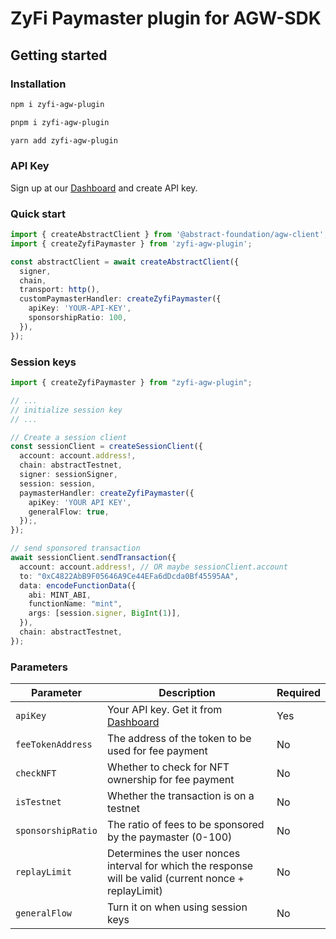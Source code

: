 # ZyFi Paymaster plugin for AGW-SDK

## Getting started

### Installation

```bash
npm i zyfi-agw-plugin
```

```bash
pnpm i zyfi-agw-plugin
```

```bash
yarn add zyfi-agw-plugin
```

### API Key

Sign up at our [Dashboard](https://www.zyfi.org/dashboard) and create API key.

### Quick start

```ts
import { createAbstractClient } from '@abstract-foundation/agw-client';
import { createZyfiPaymaster } from 'zyfi-agw-plugin';

const abstractClient = await createAbstractClient({
  signer,
  chain,
  transport: http(),
  customPaymasterHandler: createZyfiPaymaster({
    apiKey: 'YOUR-API-KEY',
    sponsorshipRatio: 100,
  }),
});
```

### Session keys

```ts
import { createZyfiPaymaster } from "zyfi-agw-plugin";

// ...
// initialize session key
// ...

// Create a session client
const sessionClient = createSessionClient({
  account: account.address!,
  chain: abstractTestnet,
  signer: sessionSigner,
  session: session,
  paymasterHandler: createZyfiPaymaster({
    apiKey: 'YOUR API KEY',
    generalFlow: true,
  });,
});

// send sponsored transaction
await sessionClient.sendTransaction({
  account: account.address!, // OR maybe sessionClient.account
  to: "0xC4822AbB9F05646A9Ce44EFa6dDcda0Bf45595AA",
  data: encodeFunctionData({
    abi: MINT_ABI,
    functionName: "mint",
    args: [session.signer, BigInt(1)],
  }),
  chain: abstractTestnet,
});
```

### Parameters

| Parameter          | Description                                                                                            | Required |
| ------------------ | ------------------------------------------------------------------------------------------------------ | -------- |
| `apiKey`           | Your API key. Get it from [Dashboard](https://www.zyfi.org/)                                           | Yes      |
| `feeTokenAddress`  | The address of the token to be used for fee payment                                                    | No       |
| `checkNFT`         | Whether to check for NFT ownership for fee payment                                                     | No       |
| `isTestnet`        | Whether the transaction is on a testnet                                                                | No       |
| `sponsorshipRatio` | The ratio of fees to be sponsored by the paymaster (0-100)                                             | No       |
| `replayLimit`      | Determines the user nonces interval for which the response will be valid (current nonce + replayLimit) | No       |
| `generalFlow`      | Turn it on when using session keys                                                                     | No       |
